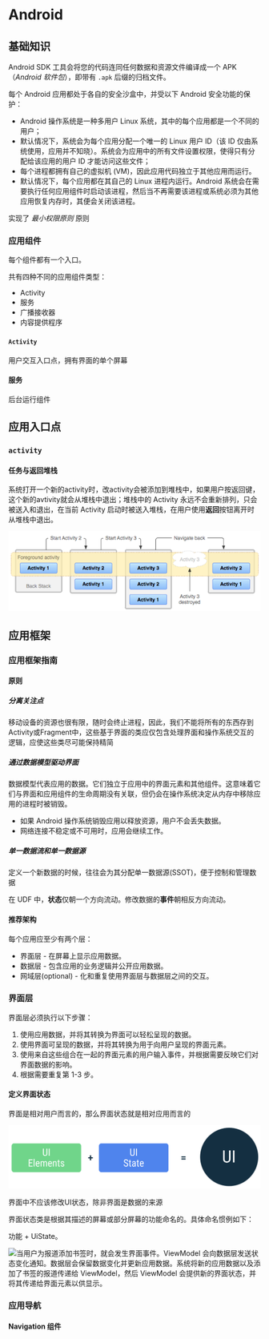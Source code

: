 # Android

## 基础知识

Android SDK 工具会将您的代码连同任何数据和资源文件编译成一个 APK（*Android 软件包*），即带有 `.apk` 后缀的归档文件。

每个 Android 应用都处于各自的安全沙盒中，并受以下 Android 安全功能的保护：

- Android 操作系统是一种多用户 Linux 系统，其中的每个应用都是一个不同的用户；
- 默认情况下，系统会为每个应用分配一个唯一的 Linux 用户 ID（该 ID 仅由系统使用，应用并不知晓）。系统会为应用中的所有文件设置权限，使得只有分配给该应用的用户 ID 才能访问这些文件；
- 每个进程都拥有自己的虚拟机 (VM)，因此应用代码独立于其他应用而运行。
- 默认情况下，每个应用都在其自己的 Linux 进程内运行。Android 系统会在需要执行任何应用组件时启动该进程，然后当不再需要该进程或系统必须为其他应用恢复内存时，其便会关闭该进程。



实现了 *最小权限原则* 原则



### 应用组件

每个组件都有一个入口。

共有四种不同的应用组件类型：

- Activity
- 服务
- 广播接收器
- 内容提供程序

#### `Activity`

用户交互入口点，拥有界面的单个屏幕



#### 服务

后台运行组件



## 应用入口点

### `activity`

#### 任务与返回堆栈

系统打开一个新的activity时，改activity会被添加到堆栈中，如果用户按返回键，这个新的avtivity就会从堆栈中退出；堆栈中的 Activity 永远不会重新排列，只会被送入和退出，在当前 Activity 启动时被送入堆栈，在用户使用**返回**按钮离开时从堆栈中退出。

![img](assets/diagram_backstack.png)









## 应用框架

### 应用框架指南

#### 原则

##### 分离关注点

移动设备的资源也很有限，随时会终止进程，因此，我们不能将所有的东西存到Activity或Fragment中，这些基于界面的类应仅包含处理界面和操作系统交互的逻辑，应使这些类尽可能保持精简



##### 通过数据模型驱动界面

数据模型代表应用的数据。它们独立于应用中的界面元素和其他组件。这意味着它们与界面和应用组件的生命周期没有关联，但仍会在操作系统决定从内存中移除应用的进程时被销毁。

- 如果 Android 操作系统销毁应用以释放资源，用户不会丢失数据。
- 网络连接不稳定或不可用时，应用会继续工作。



##### 单一数据流和单一数据源

定义一个新数据的时候，往往会为其分配单一数据源(SSOT)，便于控制和管理数据

在 UDF 中，**状态**仅朝一个方向流动。修改数据的**事件**朝相反方向流动。



#### 推荐架构

每个应用应至少有两个层：

- 界面层 - 在屏幕上显示应用数据。
- 数据层 - 包含应用的业务逻辑并公开应用数据。
- 网域层(optional) - 化和重复使用界面层与数据层之间的交互。



### 界面层

界面层必须执行以下步骤：

1. 使用应用数据，并将其转换为界面可以轻松呈现的数据。
2. 使用界面可呈现的数据，并将其转换为用于向用户呈现的界面元素。
3. 使用来自这些组合在一起的界面元素的用户输入事件，并根据需要反映它们对界面数据的影响。
4. 根据需要重复第 1-3 步。

#### 定义界面状态

界面是相对用户而言的，那么界面状态就是相对应用而言的

![界面是将屏幕上的界面元素与界面状态绑定在一起的结果。](assets/mad-arch-ui-elements-state.png)



界面中不应该修改UI状态，除非界面是数据的来源



界面状态类是根据其描述的屏幕或部分屏幕的功能命名的。具体命名惯例如下：

功能 + UiState。

![当用户为报道添加书签时，就会发生界面事件。ViewModel 会向数据层发送状态变化通知。数据层会保留数据变化并更新应用数据。系统将新的应用数据以及添加了书签的报道传递给 ViewModel，然后 ViewModel 会提供新的界面状态，并将其传递给界面元素以供显示。](https://developer.android.google.cn/static/topic/libraries/architecture/images/mad-arch-ui-udf-in-action.png?hl=zh-cn)

### 应用导航



#### Navigation 组件







